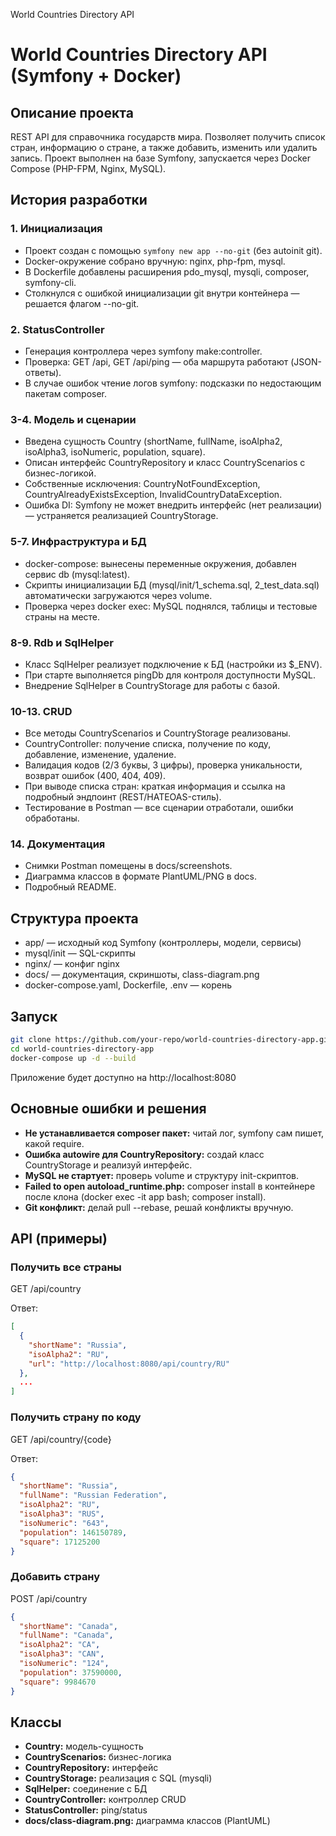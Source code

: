 World Countries Directory API

# World Countries Directory API (Symfony + Docker)

## Описание проекта

REST API для справочника государств мира. Позволяет получить список стран, информацию о стране, а также добавить, изменить или удалить запись. Проект выполнен на базе Symfony, запускается через Docker Compose (PHP-FPM, Nginx, MySQL).

## История разработки

### 1. Инициализация
- Проект создан с помощью `symfony new app --no-git` (без autoinit git).
- Docker-окружение собрано вручную: nginx, php-fpm, mysql.
- В Dockerfile добавлены расширения pdo_mysql, mysqli, composer, symfony-cli.
- Столкнулся с ошибкой инициализации git внутри контейнера — решается флагом --no-git.

### 2. StatusController
- Генерация контроллера через symfony make:controller.
- Проверка: GET /api, GET /api/ping — оба маршрута работают (JSON-ответы).
- В случае ошибок чтение логов symfony: подсказки по недостающим пакетам composer.

### 3-4. Модель и сценарии
- Введена сущность Country (shortName, fullName, isoAlpha2, isoAlpha3, isoNumeric, population, square).
- Описан интерфейс CountryRepository и класс CountryScenarios с бизнес-логикой.
- Собственные исключения: CountryNotFoundException, CountryAlreadyExistsException, InvalidCountryDataException.
- Ошибка DI: Symfony не может внедрить интерфейс (нет реализации) — устраняется реализацией CountryStorage.

### 5-7. Инфраструктура и БД
- docker-compose: вынесены переменные окружения, добавлен сервис db (mysql:latest).
- Скрипты инициализации БД (mysql/init/1_schema.sql, 2_test_data.sql) автоматически загружаются через volume.
- Проверка через docker exec: MySQL поднялся, таблицы и тестовые страны на месте.

### 8-9. Rdb и SqlHelper
- Класс SqlHelper реализует подключение к БД (настройки из $_ENV).
- При старте выполняется pingDb для контроля доступности MySQL.
- Внедрение SqlHelper в CountryStorage для работы с базой.

### 10-13. CRUD
- Все методы CountryScenarios и CountryStorage реализованы.
- CountryController: получение списка, получение по коду, добавление, изменение, удаление.
- Валидация кодов (2/3 буквы, 3 цифры), проверка уникальности, возврат ошибок (400, 404, 409).
- При выводе списка стран: краткая информация и ссылка на подробный эндпоинт (REST/HATEOAS-стиль).
- Тестирование в Postman — все сценарии отработали, ошибки обработаны.

### 14. Документация
- Снимки Postman помещены в docs/screenshots.
- Диаграмма классов в формате PlantUML/PNG в docs.
- Подробный README.

## Структура проекта

- app/ — исходный код Symfony (контроллеры, модели, сервисы)
- mysql/init — SQL-скрипты
- nginx/ — конфиг nginx
- docs/ — документация, скриншоты, class-diagram.png
- docker-compose.yaml, Dockerfile, .env — корень

## Запуск

```sh
git clone https://github.com/your-repo/world-countries-directory-app.git
cd world-countries-directory-app
docker-compose up -d --build
```
Приложение будет доступно на http://localhost:8080

## Основные ошибки и решения

- **Не устанавливается composer пакет:** читай лог, symfony сам пишет, какой require.
- **Ошибка autowire для CountryRepository:** создай класс CountryStorage и реализуй интерфейс.
- **MySQL не стартует:** проверь volume и структуру init-скриптов.
- **Failed to open autoload_runtime.php:** composer install в контейнере после клона (docker exec -it app bash; composer install).
- **Git конфликт:** делай pull --rebase, решай конфликты вручную.

## API (примеры)

### Получить все страны
GET /api/country

Ответ:
```json
[
  {
    "shortName": "Russia",
    "isoAlpha2": "RU",
    "url": "http://localhost:8080/api/country/RU"
  },
  ...
]
```

### Получить страну по коду
GET /api/country/{code}

Ответ:
```json
{
  "shortName": "Russia",
  "fullName": "Russian Federation",
  "isoAlpha2": "RU",
  "isoAlpha3": "RUS",
  "isoNumeric": "643",
  "population": 146150789,
  "square": 17125200
}
```

### Добавить страну
POST /api/country
```json
{
  "shortName": "Canada",
  "fullName": "Canada",
  "isoAlpha2": "CA",
  "isoAlpha3": "CAN",
  "isoNumeric": "124",
  "population": 37590000,
  "square": 9984670
}
```

## Классы

- **Country:** модель-сущность
- **CountryScenarios:** бизнес-логика
- **CountryRepository:** интерфейс
- **CountryStorage:** реализация с SQL (mysqli)
- **SqlHelper:** соединение с БД
- **CountryController:** контроллер CRUD
- **StatusController:** ping/status
- **docs/class-diagram.png:** диаграмма классов (PlantUML)
